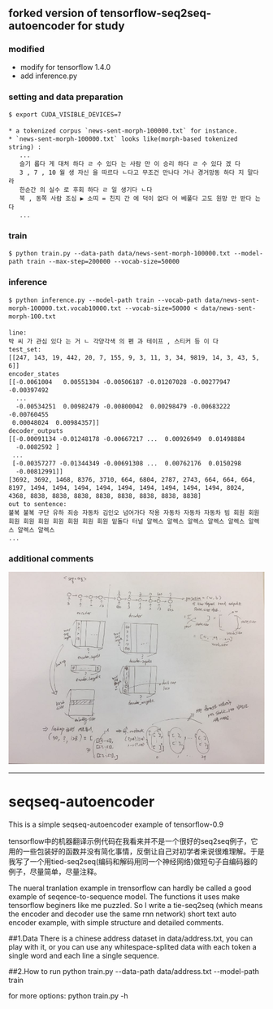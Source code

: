 forked version of tensorflow-seq2seq-autoencoder for study
---

### modified
  - modify for tensorflow 1.4.0
  - add inference.py

### setting and data preparation

```
$ export CUDA_VISIBLE_DEVICES=7

* a tokenized corpus `news-sent-morph-100000.txt` for instance.
* `news-sent-morph-100000.txt` looks like(morph-based tokenized string) :
   ...
   슬기 롭다 게 대처 하다 ㄹ 수 있다 는 사람 만 이 승리 하다 ㄹ 수 있다 겠 다
   3 , 7 , 10 월 생 자신 을 따르다 ㄴ다고 무조건 만나다 거나 경거망동 하다 지 말다 라
   한순간 의 실수 로 후회 하다 ㄹ 일 생기다 ㄴ다
   북 , 동쪽 사람 조심 ▶ 소띠 = 친지 간 에 덕이 없다 어 베풀다 고도 원망 만 받다 는다
   ...

```

### train

```
$ python train.py --data-path data/news-sent-morph-100000.txt --model-path train --max-step=200000 --vocab-size=50000
```

### inference

```
$ python inference.py --model-path train --vocab-path data/news-sent-morph-100000.txt.vocab10000.txt --vocab-size=50000 < data/news-sent-morph-100.txt

line:
박 씨 가 관심 있다 는 거 ㄴ 각양각색 의 펜 과 테이프 , 스티커 등 이 다
test_set:
[[247, 143, 19, 442, 20, 7, 155, 9, 3, 11, 3, 34, 9819, 14, 3, 43, 5, 6]]
encoder_states
[[-0.0061004   0.00551304 -0.00506187 -0.01207028 -0.00277947 -0.00397492
  ...
  -0.00534251  0.00982479 -0.00800042  0.00298479 -0.00683222 -0.00760455
 0.00048024  0.00984357]]
decoder_outputs
[[-0.00091134 -0.01248178 -0.00667217 ...  0.00926949  0.01498884
  -0.0082592 ]
 ...
 [-0.00357277 -0.01344349 -0.00691308 ...  0.00762176  0.0150298
  -0.00812991]]
[3692, 3692, 1468, 8376, 3710, 664, 6804, 2787, 2743, 664, 664, 664, 8197, 1494, 1494, 1494, 1494, 1494, 1494, 1494, 1494, 1494, 8024, 4368, 8838, 8838, 8838, 8838, 8838, 8838, 8838, 8838]
out to sentence:
불복 불복 구단 유하 죄송 자동차 김인오 넘어가다 작용 자동차 자동차 자동차 빔 회원 회원 회원 회원 회원 회원 회원 회원 회원 밑돌다 터널 알렉스 알렉스 알렉스 알렉스 알렉스 알렉스 알렉스 알렉스
...
```

### additional comments

![seq2seq_autoencoder](https://raw.githubusercontent.com/dsindex/blog/master/images/seq2seq_autoencoder.jpeg)

----

# seqseq-autoencoder
This is a simple seqseq-autoencoder example of tensorflow-0.9

tensorflow中的机器翻译示例代码在我看来并不是一个很好的seq2seq例子，它用的一些包装好的函数并没有简化事情，反倒让自己对初学者来说很难理解。于是我写了一个用tied-seq2seq(编码和解码用同一个神经网络)做短句子自编码器的例子，尽量简单，尽量注释。

The nueral tranlation example in trensorflow can hardly be called a good example of seqence-to-sequence model. The functions it uses make tensorflow beginers like me puzzled. So I write a tie-seq2seq (which means the encoder and decoder use the same rnn network) short text auto encoder example, with simple structure and detailed comments. 


##1.Data
There is a chinese address dataset in data/address.txt, you can play with it, or you can use any whitespace-splited data with each token a single word and each line a single sequence.


##2.How to run
python train.py --data-path data/address.txt --model-path train

for more options: python train.py -h
